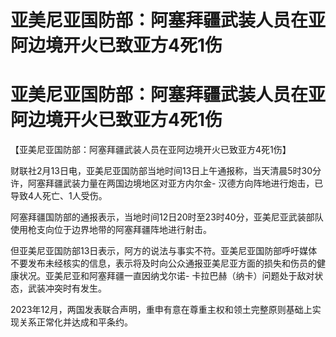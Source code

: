 # 亚美尼亚国防部：阿塞拜疆武装人员在亚阿边境开火已致亚方4死1伤

# 亚美尼亚国防部：阿塞拜疆武装人员在亚阿边境开火已致亚方4死1伤

【亚美尼亚国防部：阿塞拜疆武装人员在亚阿边境开火已致亚方4死1伤】

财联社2月13日电，亚美尼亚国防部当地时间13日上午通报称，当天清晨5时30分许，阿塞拜疆武装力量在两国边境地区对亚方内尔金-
汉德方向阵地进行炮击，已导致4人死亡、1人受伤。

阿塞拜疆国防部的通报表示，当地时间12日20时至23时40分，亚美尼亚武装部队使用枪支向位于边界地带的阿塞拜疆阵地进行射击。

但亚美尼亚国防部13日表示，阿方的说法与事实不符。亚美尼亚国防部呼吁媒体不要发布未经核实的信息，表示将及时向公众通报亚美尼亚方面的损失和伤员的健康状况。亚美尼亚和阿塞拜疆一直因纳戈尔诺-
卡拉巴赫（纳卡）问题处于敌对状态，武装冲突时有发生。

2023年12月，两国发表联合声明，重申有意在尊重主权和领土完整原则基础上实现关系正常化并达成和平条约。

